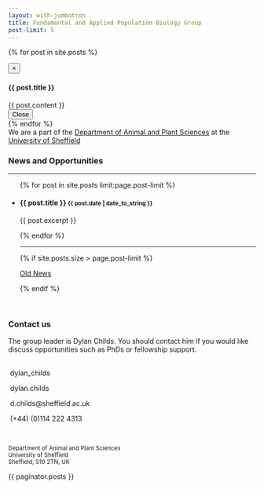 ```yaml
---
layout: with-jumbotron
title: Fundamental and Applied Population Biology Group
post-limit: 5
---
```


{% for post in site.posts %}
<div class="modal fade" id="{{ forloop.index | prepend: "modal_id" }}" tabindex="-1" role="dialog" aria-labelledby="myModalLabel" aria-hidden="true">
  <div class="modal-dialog">
    <div class="modal-content">
      <div class="modal-header">
        <button type="button" class="close" data-dismiss="modal" aria-hidden="true">&times;</button>
        <h4 class="modal-title" id="myModalLabel">{{ post.title }}</h4>
      </div>
      <div class="modal-body">
        {{ post.content }}
      </div>
      <div class="modal-footer">
        <button type="button" class="btn btn-default" data-dismiss="modal">Close</button>
      </div>
    </div>
  </div>
</div>
{% endfor %}

<div class="well text-center">
      We are a part of the <a href="http://www.sheffield.ac.uk/aps">
      Department of Animal and Plant Sciences</a> at the
      <a href="http://www.sheffield.ac.uk">University of
      Sheffield</a>
</div>

<div class="row">
<div class="col-sm-8 col-md-8">
  <h3 class>News and Opportunities</h3>
  <hr>
  <ul class="list-unstyled">
    {% for post in site.posts limit:page.post-limit %}
      <li>
        <h4><a data-toggle="modal" data-target="{{ forloop.index | prepend: "#modal_id" }}">{{ post.title }}</a> <small>{{ post.date | date_to_string }}</small></h4>
        <p>{{ post.excerpt }}</p>
      </li>
    {% endfor %}
	<hr>
	{% if site.posts.size > page.post-limit %}
	  <p class="text-center"><a href="{{ site.url}}news/index.html">Old News</a></p>
	{% endif %}
  </ul>
  <br>
</div>
<div class="col-sm-4 col-md-4">
  <div class="well">
    <h3> Contact us </h3>
	<p class="text-justify">The group leader is Dylan Childs. You should contact him if you
	  would like discuss opportunities such as PhDs or fellowship support.
    <br><br> 
    <p class="text-left"><i class="fa fa-twitter-square fa-lg fa-fw"></i>&nbsp;dylan_childs</p>
    <p class="text-left"><i class="fa fa-skype fa-lg fa-fw"></i>&nbsp;dylan.childs</p>
    <p class="text-left"><i class="fa fa-google-plus-square fa-lg fa-fw"></i>&nbsp;d.childs@sheffield.ac.uk</p>
    <p class="text-left"><i class="fa fa-phone fa-lg
	fa-fw"></i>&nbsp;(+44)&nbsp;(0)114&nbsp;222&nbsp;4313</p>
	<br>
	<p class="text-left">
       <small>Department of Animal and Plant Sciences<br>University of Sheffield<br>Sheffield, S10 2TN, UK</small>
	</p>
  </div>
</div>
</div>

<div class="row">
  <p>{{ paginator.posts }}</p>
</div>
